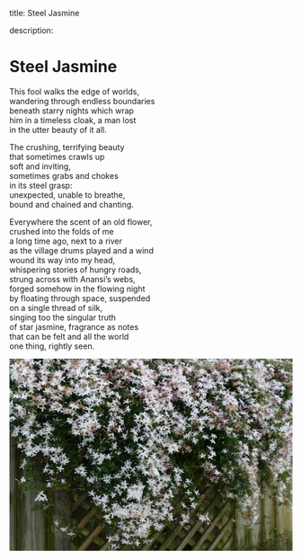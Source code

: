 title: Steel Jasmine

description:

# Steel Jasmine

This fool walks the edge of worlds,  
wandering through endless boundaries  
beneath starry nights which wrap  
him in a timeless cloak, a man lost  
in the utter beauty of it all.  
  
The crushing, terrifying beauty  
that sometimes crawls up  
soft and inviting,  
sometimes grabs and chokes  
in its steel grasp:  
unexpected, unable to breathe,  
bound and chained and chanting.
  
Everywhere the scent of an old flower,  
crushed into the folds of me  
a long time ago, next to a river  
as the village drums played and a wind  
wound its way into my head,  
whispering stories of hungry roads,  
strung across with Anansi’s webs,  
forged somehow in the flowing night  
by floating through space, suspended  
on a single thread of silk,  
singing too the singular truth  
of star jasmine, fragrance as notes  
that can be felt and all the world  
one thing, rightly seen.  

![Steel Jasmine](./img/jasmine.jpg)